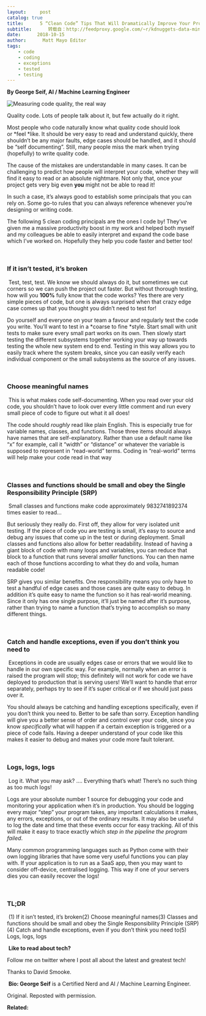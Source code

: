 ```yaml
---
layout:     post
catalog: true
title:      5 “Clean Code” Tips That Will Dramatically Improve Your Productivity
subtitle:      转载自：http://feedproxy.google.com/~r/kdnuggets-data-mining-analytics/~3/CYnsPB1M2YI/5-clean-code-tips-dramatically-improve-productivity.html
date:      2018-10-15
author:      Matt Mayo Editor
tags:
    - code
    - coding
    - exceptions
    - tested
    - testing
---
```


**By George Seif, AI / Machine Learning Engineer**

![Measuring code quality, the real way](https://cdn-images-1.medium.com/max/720/1*V3VfEgYhjqOxQHjthchsNA.png)


Quality code. Lots of people talk about it, but few actually do it right.

Most people who code naturally know what quality code should look or *feel *like. It should be very easy to read and understand quickly, there shouldn’t be any major faults, edge cases should be handled, and it should be “self documenting”. Still, many people miss the mark when trying (hopefully) to write quality code.

The cause of the mistakes are understandable in many cases. It can be challenging to predict how people will interpret your code, whether they will find it easy to read or an absolute nightmare. Not only that, once your project gets very big even **you** might not be able to read it!

In such a case, it’s always good to establish some principals that you can rely on. Some go-to rules that you can always reference whenever you’re designing or writing code.

The following 5 clean coding principals are the ones I code by! They’ve given me a massive productivity boost in my work and helped both myself and my colleagues be able to easily interpret and expand the code base which I’ve worked on. Hopefully they help you code faster and better too!

 

### **If it isn’t tested, it’s broken**

 Test, test, test. We know we should always do it, but sometimes we cut corners so we can push the project out faster. But without thorough testing, how will you **100%** fully know that the code works? Yes there are very simple pieces of code, but one is always surprised when that crazy edge case comes up that you thought you didn’t need to test for!

Do yourself and everyone on your team a favour and regularly test the code you write. You’ll want to test in a *coarse to fine *style. Start small with unit tests to make sure every small part works on its own. Then slowly start testing the different subsystems together working your way up towards testing the whole new system end to end. Testing in this way allows you to easily track where the system breaks, since you can easily verify each individual component or the small subsystems as the source of any issues.

 

### Choose meaningful names

 This is what makes code self-documenting. When you read over your old code, you shouldn’t have to look over every little comment and run every small piece of code to figure out what it all does!

The code should *roughly* read like plain English. This is especially true for variable names, classes, and functions. Those three items should always have names that are self-explanatory. Rather than use a default name like “x” for example, call it “width” or “distance” or whatever the variable is supposed to represent in “read-world” terms. Coding in “real-world” terms will help make your code read in that way

 

### **Classes and functions should be small and obey the Single Responsibility Principle (SRP)**

 Small classes and functions make code approximately 9832741892374 times easier to read...

But seriously they really do. First off, they allow for very isolated unit testing. If the piece of code you are testing is small, it’s easy to source and debug any issues that come up in the test or during deployment. Small classes and functions also allow for better readability. Instead of having a giant block of code with many loops and variables, you can reduce that block to a function that runs several *smaller* functions. You can then name each of those functions according to what they do and voila, human readable code!

SRP gives you similar benefits. One responsibility means you only have to test a handful of edge cases and those cases are quite easy to debug. In addition it’s quite easy to name the function so it has real-world meaning. Since it only has one single purpose, it’ll just be named after it’s purpose, rather than trying to name a function that’s trying to accomplish so many different things.

 

### Catch and handle exceptions, even if you don’t think you need to

 Exceptions in code are usually edges case or errors that we would like to handle in our own specific way. For example, normally when an error is raised the program will stop; this definitely will not work for code we have deployed to production that is serving users! We’ll want to handle that error separately, perhaps try to see if it’s super critical or if we should just pass over it.

You should always be catching and handling exceptions specifically, even if you don’t think you need to. Better to be safe than sorry. Exception handling will give you a better sense of order and control over your code, since you know *specifically* what will happen if a certain exception is triggered or a piece of code fails. Having a deeper understand of your code like this makes it easier to debug and makes your code more fault tolerant.

 

### Logs, logs, logs

 Log it. What you may ask? …. Everything that’s what! There’s no such thing as too much logs!

Logs are your absolute number 1 source for debugging your code and monitoring your application when it’s in production. You should be logging every major “step” your program takes, any important calculations it makes, any errors, exceptions, or out of the ordinary results. It may also be useful to log the date and time that these events occur for easy tracking. All of this will make it easy to trace exactly which *step in the pipeline the program failed*.

Many common programming languages such as Python come with their own logging libraries that have some very useful functions you can play with. If your application is to run as a SaaS app, then you may want to consider off-device, centralised logging. This way if one of your servers dies you can easily recover the logs!

 

### TL;DR

 (1) If it isn’t tested, it’s broken(2) Choose meaningful names(3) Classes and functions should be small and obey the Single Responsibility Principle (SRP)(4) Catch and handle exceptions, even if you don’t think you need to(5) Logs, logs, logs

 **Like to read about tech?**

Follow me on twitter where I post all about the latest and greatest tech!

Thanks to David Smooke.

 **Bio: George Seif** is a Certified Nerd and AI / Machine Learning Engineer.

Original. Reposted with permission.

**Related:**



 

